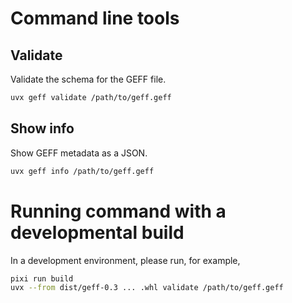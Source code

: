 # Command line tools 

## Validate

Validate the schema for the GEFF file. 

```bash
uvx geff validate /path/to/geff.geff
```

## Show info

Show GEFF metadata as a JSON.

```bash
uvx geff info /path/to/geff.geff
```

# Running command with a developmental build

In a development environment, please run, for example, 

```bash
pixi run build
uvx --from dist/geff-0.3 ... .whl validate /path/to/geff.geff
```